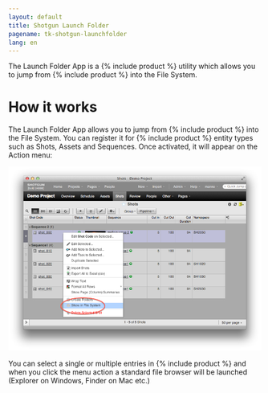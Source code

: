 ```yaml
---
layout: default
title: Shotgun Launch Folder
pagename: tk-shotgun-launchfolder
lang: en
---
```


The Launch Folder App is a {% include product %} utility which allows you to jump from {% include product %} into the File System.

# How it works
The Launch Folder App allows you to jump from {% include product %} into the File System. You can register it for {% include product %} entity types such as Shots, Assets and Sequences. Once activated, it will appear on the Action menu:

![launch folder show in fs](../images/apps/shotgun-launchfoldershow_in_fs.png)

You can select a single or multiple entries in {% include product %} and when you click the menu action a standard file browser will be launched (Explorer on Windows, Finder on Mac etc.)

    
